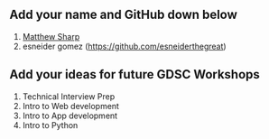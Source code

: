 ## Add your name and GitHub down below

1. [Matthew Sharp](https://github.com/MattSharp05)
2. esneider gomez (https://github.com/esneiderthegreat)


## Add your ideas for future GDSC Workshops

1. Technical Interview Prep
2. Intro to Web development
3. Intro to App development
4. Intro to Python

